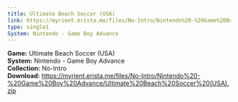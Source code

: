 ```yaml
---
title: Ultimate Beach Soccer (USA)
link: https://myrient.erista.me/files/No-Intro/Nintendo%20-%20Game%20Boy%20Advance/Ultimate%20Beach%20Soccer%20(USA).zip
type: single1
System: Nintendo - Game Boy Advance
---
```

<b>Game:</b> Ultimate Beach Soccer (USA)<br>
<b>System:</b> Nintendo - Game Boy Advance<br>
<b>Collection:</b> No-Intro<br>
<b>Download:</b> https://myrient.erista.me/files/No-Intro/Nintendo%20-%20Game%20Boy%20Advance/Ultimate%20Beach%20Soccer%20(USA).zip
